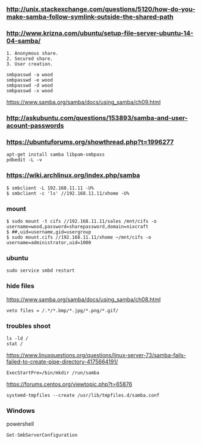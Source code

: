 
### http://unix.stackexchange.com/questions/5120/how-do-you-make-samba-follow-symlink-outside-the-shared-path
### http://www.krizna.com/ubuntu/setup-file-server-ubuntu-14-04-samba/

    1. Anonymous share.
    2. Secured share.
    3. User creation.

    smbpasswd -a wood
    smbpasswd -e wood
    smbpasswd -d wood
    smbpasswd -x wood

https://www.samba.org/samba/docs/using_samba/ch09.html

### http://askubuntu.com/questions/153893/samba-and-user-acount-passwords
### https://ubuntuforums.org/showthread.php?t=1996277

    apt-get install samba libpam-smbpass
    pdbedit -L -v

### https://wiki.archlinux.org/index.php/samba

    $ smbclient -L 192.168.11.11 -U%
    $ smbclient -c 'ls' //192.168.11.11/xhome -U%

### mount

    $ sudo mount -t cifs //192.168.11.11/sales /mnt/cifs -o username=wood,password=sharepassword,domain=nixcraft
    $ ##,uid=username,gid=usergroup
    $ sudo mount.cifs //192.168.11.11/xhome ~/mnt/cifs -o username=administrator,uid=1000

### ubuntu

    sudo service smbd restart

### hide files

https://www.samba.org/samba/docs/using_samba/ch08.html

    veto files = /.*/*.bmp/*.jpg/*.png/*.gif/



### troubles shoot

    ls -ld /
    stat /

https://www.linuxquestions.org/questions/linux-server-73/samba-fails-failed-to-create-pipe-directory-4175664191/

    ExecStartPre=/bin/mkdir /run/samba


https://forums.centos.org/viewtopic.php?t=65876

    systemd-tmpfiles --create /usr/lib/tmpfiles.d/samba.conf

### Windows

powershell

    Get-SmbServerConfiguration

